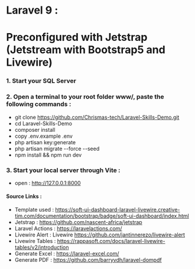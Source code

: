 # Laravel 9 : 
# Preconfigured with Jetstrap (Jetstream with Bootstrap5 and Livewire)

### 1. Start your SQL Server

### 2. Open a terminal to your root folder www/, paste the following commands :

- git clone https://github.com/Chrismas-tech/Laravel-Skills-Demo.git
- cd Laravel-Skills-Demo
- composer install
- copy .env.example .env
- php artisan key:generate
- php artisan migrate --force --seed
- npm install && npm run dev

### 3. Start your local server through Vite : 
- open : http://127.0.0.1:8000

#### Source Links :
- Template used : https://soft-ui-dashboard-laravel-livewire.creative-tim.com/documentation/bootstrap/badge/soft-ui-dashboard/index.html
- Jetstrap : https://github.com/nascent-africa/jetstrap
- Laravel Actions : https://laravelactions.com/
- Livewire Alert : Livewire https://github.com/jantinnerezo/livewire-alert
- Livewire Tables : https://rappasoft.com/docs/laravel-livewire-tables/v2/introduction
- Generate Excel : https://laravel-excel.com/
- Generate PDF : https://github.com/barryvdh/laravel-dompdf
